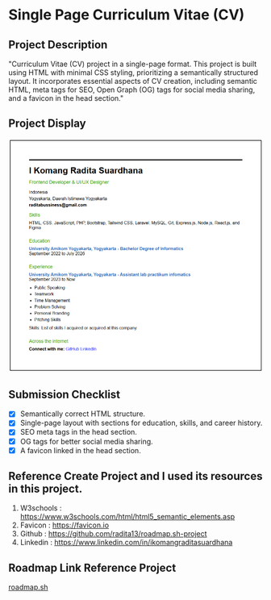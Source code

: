 # Single Page Curriculum Vitae (CV)

## Project Description
"Curriculum Vitae (CV) project in a single-page format. This project is built using HTML with minimal CSS styling, prioritizing a semantically structured layout. It incorporates essential aspects of CV creation, including semantic HTML, meta tags for SEO, Open Graph (OG) tags for social media sharing, and a favicon in the head section."  

## Project Display
![image](/Frontend/01-Single-Page-CV/assets/CurriculumVitae.png)

## Submission Checklist
- [x] Semantically correct HTML structure.
- [x] Single-page layout with sections for education, skills, and career history.
- [x] SEO meta tags in the head section.
- [x] OG tags for better social media sharing.
- [x] A favicon linked in the head section.

## Reference Create Project and I used its resources in this project. 
1) W3schools : https://www.w3schools.com/html/html5_semantic_elements.asp
2) Favicon : https://favicon.io
3) Github : https://github.com/radita13/roadmap.sh-project
4) Linkedin : https://www.linkedin.com/in/ikomangraditasuardhana

## Roadmap Link Reference Project
[roadmap.sh](https://roadmap.sh/projects/single-page-cv)